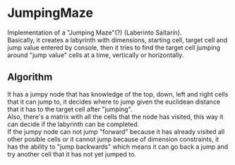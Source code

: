 # JumpingMaze
Implementation of a "Jumping Maze"(?) (Laberinto Saltarín).\
Basically, it creates a labyrinth with dimensions, starting cell, target cell and jump value entered by console, then it tries to find the target cell jumping around "jump value" cells at a time, vertically or horizontally.

## Algorithm
It has a jumpy node that has knowledge of the top, down, left and right cells that it can jump to, it decides where to jump given the euclidean distance that it has to the target cell after "jumping".\
Also, there's a matrix with all the cells that the node has visited, this way it can decide if the labyrinth can be completed.\
If the jumpy node can not jump "forward" because it has already visited all other posible cells or it cannot jump because of dimension constraints, it has the ability to "jump backwards" which means it can go back a jump and try another cell that it has not yet jumped to.
